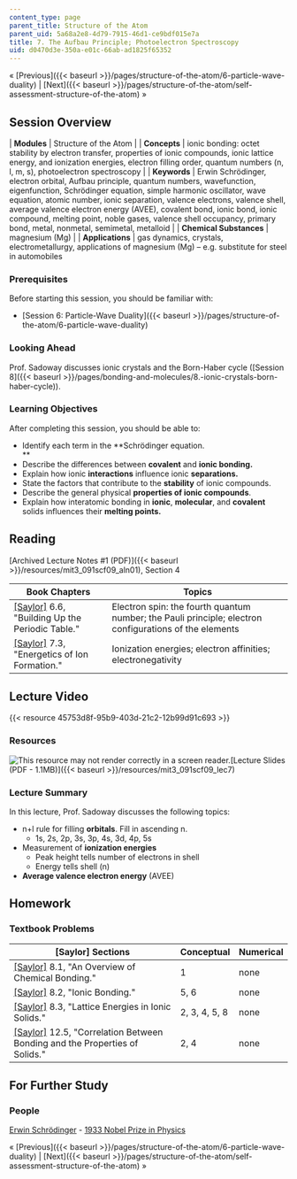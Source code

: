 ```yaml
---
content_type: page
parent_title: Structure of the Atom
parent_uid: 5a68a2e8-4d79-7915-46d1-ce9bdf015e7a
title: 7. The Aufbau Principle; Photoelectron Spectroscopy
uid: d0470d3e-350a-e01c-66ab-ad1825f65352
---
```


« [Previous]({{< baseurl >}}/pages/structure-of-the-atom/6-particle-wave-duality) | [Next]({{< baseurl >}}/pages/structure-of-the-atom/self-assessment-structure-of-the-atom) »

Session Overview
----------------

| **Modules** | Structure of the Atom |
| **Concepts** | ionic bonding: octet stability by electron transfer, properties of ionic compounds, ionic lattice energy, and ionization energies, electron filling order, quantum numbers (n, l, m, s), photoelectron spectroscopy |
| **Keywords** | Erwin Schrödinger, electron orbital, Aufbau principle, quantum numbers, wavefunction, eigenfunction, Schrödinger equation, simple harmonic oscillator, wave equation, atomic number, ionic separation, valence electrons, valence shell, average valence electron energy (AVEE), covalent bond, ionic bond, ionic compound, melting point, noble gases, valence shell occupancy, primary bond, metal, nonmetal, semimetal, metalloid |
| **Chemical Substances** | magnesium (Mg) |
| **Applications** | gas dynamics, crystals, electrometallurgy, applications of magnesium (Mg) – e.g. substitute for steel in automobiles 

### Prerequisites

Before starting this session, you should be familiar with:

*   [Session 6: Particle-Wave Duality]({{< baseurl >}}/pages/structure-of-the-atom/6-particle-wave-duality)

### Looking Ahead

Prof. Sadoway discusses ionic crystals and the Born-Haber cycle ([Session 8]({{< baseurl >}}/pages/bonding-and-molecules/8.-ionic-crystals-born-haber-cycle)).

### Learning Objectives

After completing this session, you should be able to:

*   Identify each term in the **Schrödinger equation.  
    **
*   Describe the differences between **covalent** and **ionic bonding.**
*   Explain how ionic **interactions** influence ionic **separations.**
*   State the factors that contribute to the **stability** of ionic compounds.
*   Describe the general physical **properties of ionic compounds**.
*   Explain how interatomic bonding in **ionic**, **molecular**, and **covalent** solids influences their **melting points.**

Reading
-------

[Archived Lecture Notes #1 (PDF)]({{< baseurl >}}/resources/mit3_091scf09_aln01), Section 4

| Book Chapters | Topics |
| --- | --- |
| [\[Saylor\]](https://saylordotorg.github.io/text_general-chemistry-principles-patterns-and-applications-v1.0/s10-06-building-up-the-periodic-table.html) 6.6, "Building Up the Periodic Table." | Electron spin: the fourth quantum number; the Pauli principle; electron configurations of the elements |
| [\[Saylor\]](https://saylordotorg.github.io/text_general-chemistry-principles-patterns-and-applications-v1.0/s11-03-energetics-of-ion-formation.html) 7.3, "Energetics of Ion Formation." | Ionization energies; electron affinities; electronegativity 

Lecture Video
-------------

{{< resource 45753d8f-95b9-403d-21c2-12b99d91c693 >}}

### Resources

![This resource may not render correctly in a screen reader.](/images/inacessible.gif)[Lecture Slides (PDF - 1.1MB)]({{< baseurl >}}/resources/mit3_091scf09_lec7)

### Lecture Summary

In this lecture, Prof. Sadoway discusses the following topics:

*   n+l rule for filling **orbitals**. Fill in ascending n.
    *   1s, 2s, 2p, 3s, 3p, 4s, 3d, 4p, 5s
*   Measurement of **ionization energies**
    *   Peak height tells number of electrons in shell
    *   Energy tells shell (n)
*   **Average valence electron energy** (AVEE)

Homework
--------

### Textbook Problems

| \[Saylor\] Sections | Conceptual | Numerical |
| --- | --- | --- |
| [\[Saylor\]](https://saylordotorg.github.io/text_general-chemistry-principles-patterns-and-applications-v1.0/s12-01-an-overview-of-chemical-bondin.html) 8.1, "An Overview of Chemical Bonding." | 1 | none |
| [\[Saylor\]](https://saylordotorg.github.io/text_general-chemistry-principles-patterns-and-applications-v1.0/s12-02-ionic-bonding.html) 8.2, "Ionic Bonding." | 5, 6 | none |
| [\[Saylor\]](https://saylordotorg.github.io/text_general-chemistry-principles-patterns-and-applications-v1.0/s12-03-lattice-energies-in-ionic-soli.html) 8.3, "Lattice Energies in Ionic Solids." | 2, 3, 4, 5, 8 | none |
| [\[Saylor\]](https://saylordotorg.github.io/text_general-chemistry-principles-patterns-and-applications-v1.0/s16-05-correlation-between-bonding-an.html) 12.5, "Correlation Between Bonding and the Properties of Solids." | 2, 4 | none 

For Further Study
-----------------

### People

[Erwin Schrödinger](http://en.wikipedia.org/wiki/Schrodinger) - [1933 Nobel Prize in Physics](http://nobelprize.org/nobel_prizes/physics/laureates/1933/)

« [Previous]({{< baseurl >}}/pages/structure-of-the-atom/6-particle-wave-duality) | [Next]({{< baseurl >}}/pages/structure-of-the-atom/self-assessment-structure-of-the-atom) »